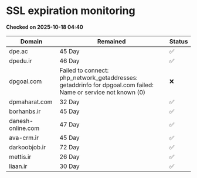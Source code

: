 # SSL expiration monitoring

**Checked on 2025-10-18 04:40**

| Domain | Remained | Status       |
|--------|----------|--------------|
| dpe.ac     | 45 Day   | ✅ |
| dpedu.ir     | 46 Day   | ✅ |
| dpgoal.com     | Failed to connect: php_network_getaddresses: getaddrinfo for dpgoal.com failed: Name or service not known (0)       | ❌ |
| dpmaharat.com     | 32 Day   | ✅ |
| borhanbs.ir     | 45 Day   | ✅ |
| danesh-online.com     | 47 Day   | ✅ |
| ava-crm.ir     | 45 Day   | ✅ |
| darkoobjob.ir     | 72 Day   | ✅ |
| mettis.ir     | 26 Day   | ✅ |
| liaan.ir     | 30 Day   | ✅ |
